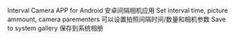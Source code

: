 Interval Camera APP for Android
安卓间隔相机应用
Set interval time, picture ammount, camera parementers
可以设置拍照间隔时间/数量和相机参数
Save to system gallery
保存到系统相册
